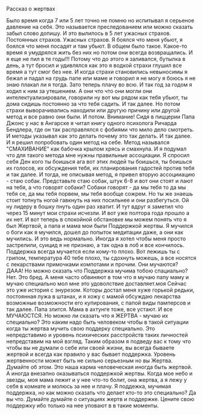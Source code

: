 Рассказ о жертвах

Было время когда 7 или 5 лет точно не помню но испитывал я серьеное давление на себя. 
Это называется преследованием или можно сказать забыл слово допишу.
И это вылилось в 5 лет ужасных страхов. Постоянных страхов. Ужасных страхов.
Я боялся что меня убьют, я боялся что меня посадят и там убьют. В общем было такое.
Какое-то время я умудрялся жить без них но потом они всегда возвращались. И я еще не пил в те годы!!!
Потому что до этого я заливался, бутылка в день, а тут бросил и удивлялся как это я
водкой страхи глушил все время а тут смог без нее.
И когда страхи становились невыносимы я бежал и падал на грудь папе или маме и говорил я не могу я боюсь
я не знаю плакал ли я тогда. Зато теперь плачу во всю.
И так год за годом я ходил к ним за утешением. А они что что они могли они интелектуализировали, говорили
ну вот мы рядом как тебя убьют, ты дома сидишь постоянно за что тебя садить. И так далее.
Но потом страхи выворачивались находили или другую причину или другой метод и все равно они были.
И потом. Внимание! Сидя в пиццерии Папа Джонс у нас в Ангарске я читал книгу одного психолога
Ричарда Бендлера, где он так расправлялся с фобиями что мило дело смотреть.
И методы указывал как это делать почему это так делать. И так далее.
И я решил попробовать один метод на себе. Метод назывался "СМАХИВАНИЕ" как бабочка крылом хрясь и смахнула.
И я подумал что для такого метода мне нужны правильные ассоциации. Я спросил себя Ден кого ты боишься
ага вот этих людей ты боишься, ты боишься их голосов, их обсуждения тебя, их планирования гадостей против тебя
и так далее. И тогда, не описывая метод, я привел вторую ассоцииацию - стаю собак. Представьте стаю собак, 
штук 6-8 и вот они стоят и лают на тебя, а что говорят собаки? Собаки говорят - да мы тебя то да мы тебя се,
да мы тебя порвем, мы тебя вообще сожрем. Но ты же знаешь стоит топнуть ногой гавкнуть на них посильнее и они разбегуться.
Ой ну лидеру в бошку пнуть один раз хватит. 
И тут вдруг я заметил что через 15 минут мои страхи исчезли. И вот уже полтора года прошло а их нет.
И вот теперь в спокойной обстановке мы можем понять что я был Жертвой, а папа и мама мои были Поддержкой жертвы.
Я мучился о боги как я мучился, дошел до попыток медитации даже, а они как мучились. И это ведь нормально.
Иногда я хотел чтобы меня просто застрелили, суицид я не признаю, а так одна в лоб и все кончилось.
Поддержка всегда мучается если кому-то плохо.
Вот лежишь ты с грипом, температура 40 тебе плохо, ты сдохнуть можешь, а все носятся с лекарствами примочками компотами и 
прочим. Они мучаются? ДААА!
Но можно сказать что Поддержка мучима тобою спациально? Нет. Это бред.
А меня часто обвиняют в том что я мучаю папу маму и мучаю специально мол мне это удоволствие доставляет.моя
Сейчас это уже история с энурезом. Которы достал меня хуже горькой редьки, постоянная лужа в штанах, и я хожу с мамой обсуждаю лекарства 
возможные возможности его купирования, с папой виды памперсов и так далее. Папа злится. Мама в ахтунге тоже, 
все устают. И все МУЧАЮСТСЯ. Но можно ли сказать что я ЖЕРТВА - мучаю их специально? 
Это каким надо быть человеком чтобы в такой ситуации когда ты жертва мучить свою поддерку специально.
Это непредставимо и уровень психических расстройств таких личностей непредставим на мой взгляд.
Таким образом я подведу вас к тому что чтобы вы не думали о себе или своей жизни, вы всегда бываете жертвой
и всегда как правило у вас бывает поддержка. Уровень жертвенности может быть не сильно серьезным но вы Жертва.
Думайте об этом. Это наша карма человеческая иногда быть жертвой. А иногда внезапно оказываться поддержкой жертвы.
Когда мое небо и звезды, моя мама лежит и у нее что-то болит, она жертва, а я лежу у себя в комнате и молюсь за нее и плачу. 
Я поддежка, мучимая поддержка, но как можно сказать что делает кто-то это специально? Да вы что.
Думайте думайте о ситуациях жертв и поддержке. Цените свою поддержку ибо только на нее уповают в в такие моменты.

